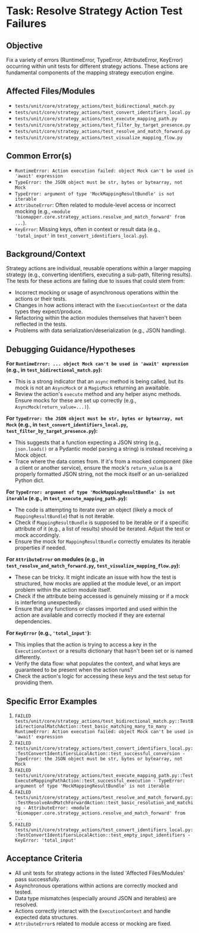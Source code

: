 # Task: Resolve Strategy Action Test Failures

## Objective
Fix a variety of errors (RuntimeError, TypeError, AttributeError, KeyError) occurring within unit tests for different strategy actions. These actions are fundamental components of the mapping strategy execution engine.

## Affected Files/Modules
- `tests/unit/core/strategy_actions/test_bidirectional_match.py`
- `tests/unit/core/strategy_actions/test_convert_identifiers_local.py`
- `tests/unit/core/strategy_actions/test_execute_mapping_path.py`
- `tests/unit/core/strategy_actions/test_filter_by_target_presence.py`
- `tests/unit/core/strategy_actions/test_resolve_and_match_forward.py`
- `tests/unit/core/strategy_actions/test_visualize_mapping_flow.py`

## Common Error(s)
- `RuntimeError: Action execution failed: object Mock can't be used in 'await' expression`
- `TypeError: the JSON object must be str, bytes or bytearray, not Mock`
- `TypeError: argument of type 'MockMappingResultBundle' is not iterable`
- `AttributeError`: Often related to module-level access or incorrect mocking (e.g., `<module 'biomapper.core.strategy_actions.resolve_and_match_forward' from ...`).
- `KeyError`: Missing keys, often in context or result data (e.g., `'total_input'` in `test_convert_identifiers_local.py`).

## Background/Context
Strategy actions are individual, reusable operations within a larger mapping strategy (e.g., converting identifiers, executing a sub-path, filtering results). The tests for these actions are failing due to issues that could stem from:
- Incorrect mocking or usage of asynchronous operations within the actions or their tests.
- Changes in how actions interact with the `ExecutionContext` or the data types they expect/produce.
- Refactoring within the action modules themselves that haven't been reflected in the tests.
- Problems with data serialization/deserialization (e.g., JSON handling).

## Debugging Guidance/Hypotheses

**For `RuntimeError: ... object Mock can't be used in 'await' expression` (e.g., in `test_bidirectional_match.py`):**
- This is a strong indicator that an `async` method is being called, but its mock is not an `AsyncMock` or a `MagicMock` returning an awaitable. 
- Review the action's `execute` method and any helper async methods. Ensure mocks for these are set up correctly (e.g., `AsyncMock(return_value=...)`).

**For `TypeError: the JSON object must be str, bytes or bytearray, not Mock` (e.g., in `test_convert_identifiers_local.py`, `test_filter_by_target_presence.py`):**
- This suggests that a function expecting a JSON string (e.g., `json.loads()` or a Pydantic model parsing a string) is instead receiving a Mock object.
- Trace where the data comes from. If it's from a mocked component (like a client or another service), ensure the mock's `return_value` is a properly formatted JSON string, not the mock itself or an un-serialized Python dict.

**For `TypeError: argument of type 'MockMappingResultBundle' is not iterable` (e.g., in `test_execute_mapping_path.py`):**
- The code is attempting to iterate over an object (likely a mock of `MappingResultBundle`) that is not iterable. 
- Check if `MappingResultBundle` is supposed to be iterable or if a specific attribute of it (e.g., a list of results) should be iterated. Adjust the test or mock accordingly.
- Ensure the mock for `MappingResultBundle` correctly emulates its iterable properties if needed.

**For `AttributeError` on modules (e.g., in `test_resolve_and_match_forward.py`, `test_visualize_mapping_flow.py`):**
- These can be tricky. It might indicate an issue with how the test is structured, how mocks are applied at the module level, or an import problem within the action module itself.
- Check if the attribute being accessed is genuinely missing or if a mock is interfering unexpectedly.
- Ensure that any functions or classes imported and used within the action are available and correctly mocked if they are external dependencies.

**For `KeyError` (e.g., `'total_input'`):**
- This implies that the action is trying to access a key in the `ExecutionContext` or a results dictionary that hasn't been set or is named differently.
- Verify the data flow: what populates the context, and what keys are guaranteed to be present when the action runs?
- Check the action's logic for accessing these keys and the test setup for providing them.

## Specific Error Examples
1.  `FAILED tests/unit/core/strategy_actions/test_bidirectional_match.py::TestBidirectionalMatchAction::test_basic_matching_many_to_many - RuntimeError: Action execution failed: object Mock can't be used in 'await' expression`
2.  `FAILED tests/unit/core/strategy_actions/test_convert_identifiers_local.py::TestConvertIdentifiersLocalAction::test_successful_conversion - TypeError: the JSON object must be str, bytes or bytearray, not Mock`
3.  `FAILED tests/unit/core/strategy_actions/test_execute_mapping_path.py::TestExecuteMappingPathAction::test_successful_execution - TypeError: argument of type 'MockMappingResultBundle' is not iterable`
4.  `FAILED tests/unit/core/strategy_actions/test_resolve_and_match_forward.py::TestResolveAndMatchForwardAction::test_basic_resolution_and_matching - AttributeError: <module 'biomapper.core.strategy_actions.resolve_and_match_forward' from ...`
5.  `FAILED tests/unit/core/strategy_actions/test_convert_identifiers_local.py::TestConvertIdentifiersLocalAction::test_empty_input_identifiers - KeyError: 'total_input'`

## Acceptance Criteria
- All unit tests for strategy actions in the listed 'Affected Files/Modules' pass successfully.
- Asynchronous operations within actions are correctly mocked and tested.
- Data type mismatches (especially around JSON and iterables) are resolved.
- Actions correctly interact with the `ExecutionContext` and handle expected data structures.
- `AttributeError`s related to module access or mocking are fixed.
